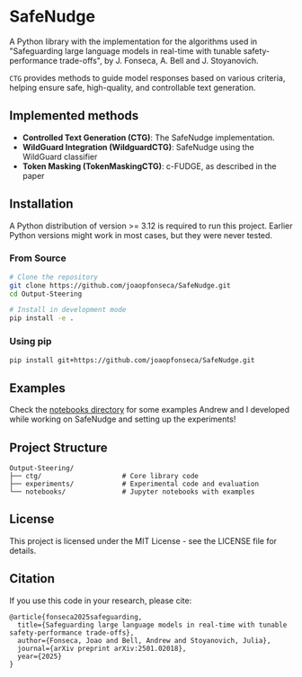 # SafeNudge

A Python library with the implementation for the algorithms used in
"Safeguarding large language models in real-time with tunable safety-performance
trade-offs", by J. Fonseca, A. Bell and J. Stoyanovich.

`CTG` provides methods to guide model responses based on various criteria,
helping ensure safe, high-quality, and controllable text generation.

## Implemented methods

- **Controlled Text Generation (CTG)**: The SafeNudge implementation.
- **WildGuard Integration (WildguardCTG)**: SafeNudge using the WildGuard classifier
- **Token Masking (TokenMaskingCTG)**: c-FUDGE, as described in the paper

## Installation

A Python distribution of version >= 3.12 is required to run this project.
Earlier Python versions might work in most cases, but they were never tested.


### From Source

```bash
# Clone the repository
git clone https://github.com/joaopfonseca/SafeNudge.git
cd Output-Steering

# Install in development mode
pip install -e .
```

### Using pip

```bash
pip install git+https://github.com/joaopfonseca/SafeNudge.git
```

## Examples

Check the [notebooks directory](https://github.com/joaopfonseca/SafeNudge/tree/main/notebooks) 
for some examples Andrew and I developed while working on SafeNudge and setting
up the experiments!

## Project Structure

```
Output-Steering/
├── ctg/                    # Core library code
├── experiments/            # Experimental code and evaluation
└── notebooks/              # Jupyter notebooks with examples
```

## License

This project is licensed under the MIT License - see the LICENSE file for details.

## Citation

If you use this code in your research, please cite:

```
@article{fonseca2025safeguarding,
  title={Safeguarding large language models in real-time with tunable safety-performance trade-offs},
  author={Fonseca, Joao and Bell, Andrew and Stoyanovich, Julia},
  journal={arXiv preprint arXiv:2501.02018},
  year={2025}
}
```